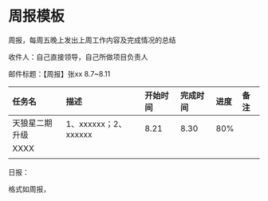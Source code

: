 # 周报模板

周报，每周五晚上发出上周工作内容及完成情况的总结

收件人：自己直接领导，自己所做项目负责人

邮件标题：【周报】张xx 8.7~8.11

| 任务名 | 描述 | 开始时间 | 完成时间 | 进度 | 备注 |
| :--- | :--- | :--- | :--- | :--- | :--- |
| 天狼星二期升级 | 1、xxxxxx；2、xxxxxx | 8.21 | 8.30 | 80% |  |
| XXXX |  |  |  |  |  |
|  |  |  |  |  |  |

日报：

格式如周报，



